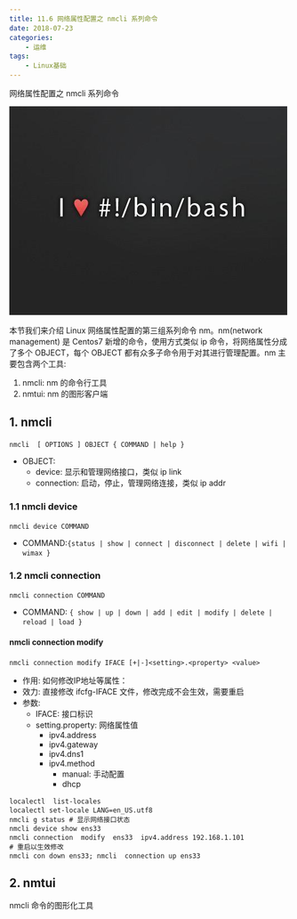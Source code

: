 ```yaml
---
title: 11.6 网络属性配置之 nmcli 系列命令
date: 2018-07-23
categories:
    - 运维
tags:
    - Linux基础
---
```


网络属性配置之 nmcli 系列命令

![linux-mt](/images/linux_mt/linux_mt.jpg)
<!-- more -->

本节我们来介绍 Linux 网络属性配置的第三组系列命令 nm。nm(network management) 是 Centos7 新增的命令，使用方式类似 ip 命令，将网络属性分成了多个 OBJECT，每个 OBJECT 都有众多子命令用于对其进行管理配置。nm 主要包含两个工具:
1. nmcli: nm 的命令行工具
2. nmtui: nm 的图形客户端

## 1. nmcli
`nmcli  [ OPTIONS ] OBJECT { COMMAND | help }`
- OBJECT:
  - device: 显示和管理网络接口，类似 ip link
  - connection: 启动，停止，管理网络连接，类似 ip addr

### 1.1 nmcli device
`nmcli device COMMAND`
- COMMAND:`{status | show | connect | disconnect | delete | wifi | wimax }`

### 1.2 nmcli connection
`nmcli connection COMMAND`
- COMMAND: `{ show | up | down | add | edit | modify | delete | reload | load }`

#### nmcli connection modify
`nmcli connection modify IFACE [+|-]<setting>.<property> <value>`
- 作用: 如何修改IP地址等属性：
- 效力: 直接修改 ifcfg-IFACE 文件，修改完成不会生效，需要重启
- 参数:
  - IFACE: 接口标识
  - setting.property: 网络属性值
    - ipv4.address
    - ipv4.gateway
    - ipv4.dns1
    - ipv4.method
        - manual: 手动配置
        - dhcp

```
localectl  list-locales
localectl set-locale LANG=en_US.utf8
nmcli g status # 显示网络接口状态
nmcli device show ens33
nmcli connection  modify  ens33  ipv4.address 192.168.1.101
# 重启以生效修改
nmcli con down ens33; nmcli  connection up ens33
```

## 2. nmtui
nmcli 命令的图形化工具
